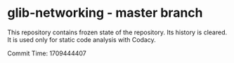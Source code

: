 # glib-networking - master branch

This repository contains frozen state of the repository.
Its history is cleared. It is used only for static code
analysis with Codacy.

Commit Time: 1709444407